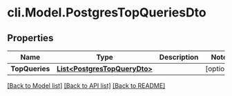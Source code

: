 # cli.Model.PostgresTopQueriesDto

## Properties

Name | Type | Description | Notes
------------ | ------------- | ------------- | -------------
**TopQueries** | [**List&lt;PostgresTopQueryDto&gt;**](PostgresTopQueryDto.md) |  | [optional] 

[[Back to Model list]](../README.md#documentation-for-models) [[Back to API list]](../README.md#documentation-for-api-endpoints) [[Back to README]](../README.md)

